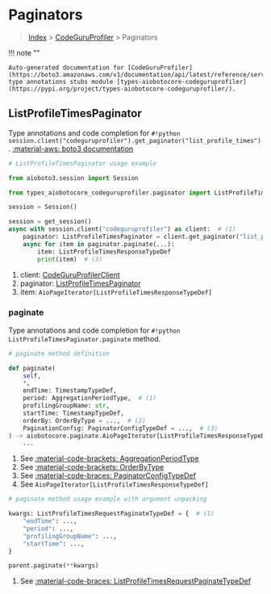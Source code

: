 # Paginators

> [Index](../README.md) > [CodeGuruProfiler](./README.md) > Paginators

!!! note ""

    Auto-generated documentation for [CodeGuruProfiler](https://boto3.amazonaws.com/v1/documentation/api/latest/reference/services/codeguruprofiler.html#codeguruprofiler)
    type annotations stubs module [types-aiobotocore-codeguruprofiler](https://pypi.org/project/types-aiobotocore-codeguruprofiler/).

## ListProfileTimesPaginator

Type annotations and code completion for `#!python session.client("codeguruprofiler").get_paginator("list_profile_times")`.
[:material-aws: boto3 documentation](https://boto3.amazonaws.com/v1/documentation/api/latest/reference/services/codeguruprofiler/paginator/ListProfileTimes.html#CodeGuruProfiler.Paginator.ListProfileTimes)

```python
# ListProfileTimesPaginator usage example

from aioboto3.session import Session

from types_aiobotocore_codeguruprofiler.paginator import ListProfileTimesPaginator

session = Session()

session = get_session()
async with session.client("codeguruprofiler") as client:  # (1)
    paginator: ListProfileTimesPaginator = client.get_paginator("list_profile_times")  # (2)
    async for item in paginator.paginate(...):
        item: ListProfileTimesResponseTypeDef
        print(item)  # (3)
```

1. client: [CodeGuruProfilerClient](./client.md)
2. paginator: [ListProfileTimesPaginator](./paginators.md#listprofiletimespaginator)
3. item: `AioPageIterator[ListProfileTimesResponseTypeDef]`


### paginate

Type annotations and code completion for `#!python ListProfileTimesPaginator.paginate` method.

```python
# paginate method definition

def paginate(
    self,
    *,
    endTime: TimestampTypeDef,
    period: AggregationPeriodType,  # (1)
    profilingGroupName: str,
    startTime: TimestampTypeDef,
    orderBy: OrderByType = ...,  # (2)
    PaginationConfig: PaginatorConfigTypeDef = ...,  # (3)
) -> aiobotocore.paginate.AioPageIterator[ListProfileTimesResponseTypeDef]:  # (4)
    ...
```

1. See [:material-code-brackets: AggregationPeriodType](./literals.md#aggregationperiodtype)
2. See [:material-code-brackets: OrderByType](./literals.md#orderbytype)
3. See [:material-code-braces: PaginatorConfigTypeDef](./type_defs.md#paginatorconfigtypedef)
4. See `AioPageIterator[ListProfileTimesResponseTypeDef]`


```python
# paginate method usage example with argument unpacking

kwargs: ListProfileTimesRequestPaginateTypeDef = {  # (1)
    "endTime": ...,
    "period": ...,
    "profilingGroupName": ...,
    "startTime": ...,
}

parent.paginate(**kwargs)
```

1. See [:material-code-braces: ListProfileTimesRequestPaginateTypeDef](./type_defs.md#listprofiletimesrequestpaginatetypedef)

